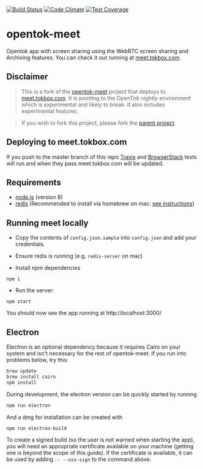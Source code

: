 [![Build Status](https://travis-ci.org/opentok/opentok-meet.svg?branch=master)](https://travis-ci.org/opentok/opentok-meet)
[![Code Climate](https://codeclimate.com/github/opentok/opentok-meet/badges/gpa.svg)](https://codeclimate.com/github/opentok/opentok-meet)
[![Test Coverage](https://codeclimate.com/github/opentok/opentok-meet/badges/coverage.svg)](https://codeclimate.com/github/opentok/opentok-meet/coverage)

# opentok-meet

Opentok app with screen sharing using the WebRTC screen sharing and Archiving features. You can check it out running at [meet.tokbox.com](https://meet.tokbox.com).

## Disclaimer

> This is a fork of the [opentok-meet](https://github.com/aullman/opentok-meet) project that deploys to [meet.tokbox.com](https://meet.tokbox.com). It is pointing to the OpenTok nightly environment which is experimental and likely to break. It also includes experimental features.

> If you wish to fork this project, please fork the [parent project](https://github.com/aullman/opentok-meet).

## Deploying to meet.tokbox.com

If you push to the master branch of this repo [Travis](https://travis-ci.org/opentok/opentok-meet) and [BrowserStack](https://browserstack.com/automate) tests will run and when they pass meet.tokbox.com will be updated.

## Requirements

- [node.js](https://nodejs.org/en/download/releases/) (version 8)
- [redis](https://redis.io/) (Recommended to install via homebrew on mac: [see instructions](https://medium.com/@petehouston/install-and-config-redis-on-mac-os-x-via-homebrew-eb8df9a4f298))

## Running meet locally

- Copy the contents of `config.json.sample` into `config.json` and add your credentials.

- Ensure redis is running (e.g. `redis-server` on mac)

- Install npm dependencies

```
npm i
```

- Run the server:

```
npm start
```

You should now see the app running at http://localhost:3000/

## Electron

Electron is an optional dependency because it requires Cairo on your system and isn't necessary for the rest of opentok-meet. If you run into problems below, try this:

```sh
brew update
brew install cairo
npm install
```

During development, the electron version can be quickly started by running

```sh
npm run electron
```

And a dmg for installation can be created with

```sh
npm run electron-build
```

To create a signed build (so the user is not warned when starting the app), you will need an appropriate certificate available on your machine (getting one is beyond the scope of this guide). If the certificate is available, it can be used by adding `-- --osx-sign` to the command above.

